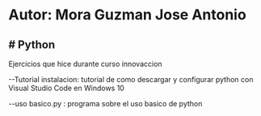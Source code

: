 <h1>Autor: Mora Guzman Jose Antonio</h1>
<h2># Python</h2>
Ejercicios que hice durante curso innovaccion 

--Tutorial instalacion: tutorial de como descargar y configurar python con Visual Studio Code en Windows 10

--uso basico.py : programa sobre el uso basico de python
